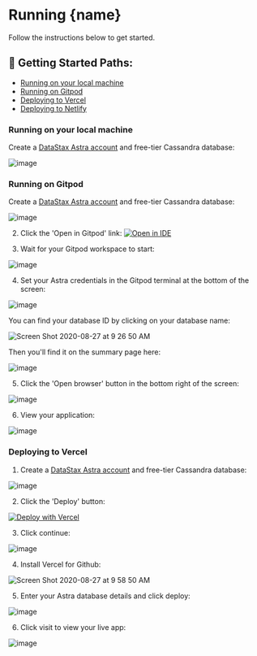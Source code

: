 
<!--- Enter the repository name --->
# Running {name}
Follow the instructions below to get started.

<!--- 
Include running locally as a minimum, always include astra setup.
Remove paths that you don't need.
--->
## 🚀 Getting Started Paths:
  - [Running on your local machine](#running-on-your-local-machine)
  - [Running on Gitpod](#running-on-gitpod)
  - [Deploying to Vercel](#deploying-to-vercel)
  - [Deploying to Netlify](#deploying-to-netlify)

### Running on your local machine

<!--- Begin Astra setup flow>
<!--- enter a unique UTM_CODE for your event below --->
Create a [DataStax Astra account](https://astra.datastax.com/register?utm_source=github&utm_medium=referral&utm_campaign=UTM_CODE) and free-tier Cassandra database:

![image](https://astra-screenshots.s3.amazonaws.com/current/register-basic-auth.png)


### Running on Gitpod
<!--- enter a unique UTM_CODE for your event below --->
Create a [DataStax Astra account](https://astra.datastax.com/register?utm_source=github&utm_medium=referral&utm_campaign=UTM_CODE) and free-tier Cassandra database:

![image](https://astra-screenshots.s3.amazonaws.com/current/register-basic-auth.png)

<!-- Enter your GITPOD_LINK below -->
2) Click the 'Open in Gitpod' link:
[![Open in IDE](https://gitpod.io/button/open-in-gitpod.svg)](GITPOD_LINK)


3) Wait for your Gitpod workspace to start:


![image](https://user-images.githubusercontent.com/3254549/89589934-a5676000-d7fb-11ea-9690-36b876bbdb86.png)


4) Set your Astra credentials in the Gitpod terminal at the bottom of the screen:


![image](https://user-images.githubusercontent.com/3254549/89589982-c3cd5b80-d7fb-11ea-945f-a2413c456bb3.png)


You can find your database ID by clicking on your database name:


![Screen Shot 2020-08-27 at 9 26 50 AM](https://user-images.githubusercontent.com/69874632/91469019-b11cd400-e847-11ea-83ea-fbf4227d40dc.png)


Then you'll find it on the summary page here:


![image](https://user-images.githubusercontent.com/3254549/88744238-a1508980-d0fb-11ea-83fc-6efc6b370780.png)


5) Click the 'Open browser' button in the bottom right of the screen:


![image](https://user-images.githubusercontent.com/3254549/89590054-e6f80b00-d7fb-11ea-8a26-de2a019db71f.png)


6) View your application:


![image](https://user-images.githubusercontent.com/3254549/89590110-ff682580-d7fb-11ea-8e3a-47e3b552fc19.png)


### Deploying to Vercel
1. Create a [DataStax Astra account](https://astra.datastax.com/register?utm_source=github&utm_medium=referral&utm_campaign=astra-nextjs-starter) and free-tier Cassandra database:


![image](https://user-images.githubusercontent.com/3254549/89589429-76042380-d7fa-11ea-917a-9bb1b1f11203.png)


2. Click the 'Deploy' button:


[![Deploy with Vercel](https://vercel.com/button)](https://dtsx.io/3aUg00p)


3. Click continue:


![image](https://user-images.githubusercontent.com/3254549/89590194-232b6b80-d7fc-11ea-8dba-076b1a791a3e.png)


4. Install Vercel for Github: 


![Screen Shot 2020-08-27 at 9 58 50 AM](https://user-images.githubusercontent.com/69874632/91472193-f6430500-e84b-11ea-8a93-4b0b2773076c.png)


5. Enter your Astra database details and click deploy:


![image](https://user-images.githubusercontent.com/3254549/89590278-553ccd80-d7fc-11ea-91b1-6d61c2aae20f.png)


6. Click visit to view your live app:


![image](https://user-images.githubusercontent.com/3254549/89590361-9208c480-d7fc-11ea-9692-92fc3e71b1ad.png)
